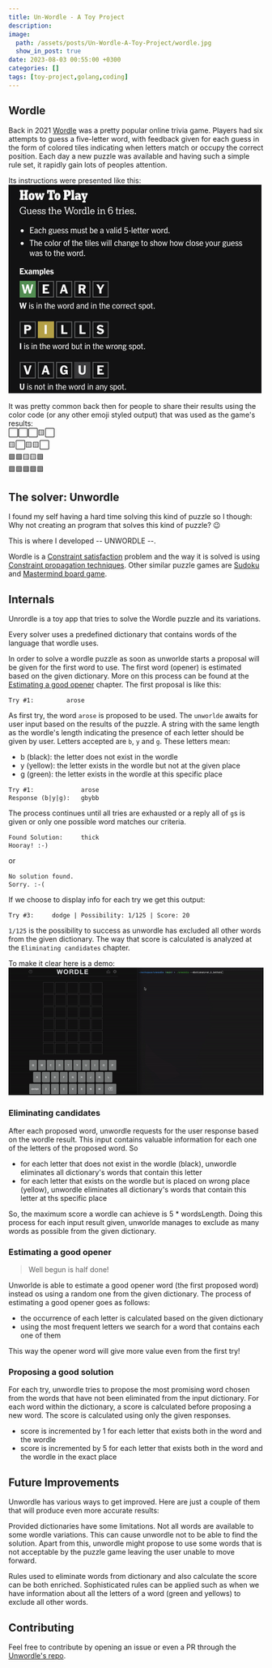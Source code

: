 ```yaml
---
title: Un-Wordle - A Toy Project
description:
image:
  path: /assets/posts/Un-Wordle-A-Toy-Project/wordle.jpg
  show_in_post: true
date: 2023-08-03 00:55:00 +0300
categories: []
tags: [toy-project,golang,coding]
---
```


## Wordle
Back in 2021 [Wordle](https://en.wikipedia.org/wiki/Wordle) was a pretty popular online trivia game. Players had six attempts to guess a five-letter word, with feedback given for each guess in the form of colored tiles indicating when letters match or occupy the correct position. 
Each day a new puzzle was available and having such a simple rule set, it rapidly gain lots of peoples attention.

Its instructions were presented like this:
![wordle instructions](/assets/posts/Un-Wordle-A-Toy-Project/instructions.png)

It was pretty common back then for people to share their results using the color code (or any other emoji styled output) that was used as the game's results:  
⬜⬜⬜🟨⬜  
🟨⬜🟨🟨⬜  
🟩🟩🟨🟨🟩  
🟩🟩🟩🟩🟩  

## The solver: Unwordle

I found my self having a hard time solving this kind of puzzle so I though: Why not creating an program that solves this kind of puzzle? 😉

This is where I developed -- UNWORDLE --.

Wordle is a [Constraint satisfaction](https://en.wikipedia.org/wiki/Constraint_satisfaction_problem) problem and the way it is solved is using [Constraint propagation techniques](https://en.wikipedia.org/wiki/Local_consistency).
Other similar puzzle games are [Sudoku](https://en.wikipedia.org/wiki/Sudoku) and [Mastermind board game](https://en.wikipedia.org/wiki/Mastermind_(board_game)).

## Internals

Unrordle is a toy app that tries to solve the Wordle puzzle and its variations. 

Every solver uses a predefined dictionary that contains words of the language that wordle uses.

In order to solve a wordle puzzle as soon as unworlde starts a proposal will be given for the first word to use. The
first word (opener) is estimated based on the given dictionary. More on this process can be found at the  
[Estimating a good opener](#estimating-a-good-opener) chapter. The first proposal is like this:

```
Try #1: 		arose
```

As first try, the word `arose` is proposed to be used. The `unworlde` awaits for user input based on the results of the
puzzle. A string with the same length as the wordle's length indicating the presence of each letter should be given by
user. Letters accepted are `b`, `y` and `g`. These letters mean:

* b (black): the letter does not exist in the wordle
* y (yellow): the letter exists in the wordle but not at the given place
* g (green): the letter exists in the wordle at this specific place

```
Try #1: 	    	arose
Response (b|y|g): 	gbybb
```

The process continues until all tries are exhausted or a reply all of `g`s is given or only one possible word matches
our criteria.

```
Found Solution: 	thick
Hooray! :-)
```

or

```
No solution found.
Sorry. :-(
```

If we choose to display info for each try we get this output:

```
Try #3: 	dodge | Possibility: 1/125 | Score: 20
```

`1/125` is the possibility to success as unwordle has excluded all other words from the given dictionary. The way that
score is calculated is analyzed at the `Eliminating candidates` chapter.

To make it clear here is a demo:
![unwordle](/assets/posts/Un-Wordle-A-Toy-Project/unwordle.gif)

### Eliminating candidates

After each proposed word, unwordle requests for the user response based on the wordle result. This input contains valuable information for each one of the letters of the proposed word. So
 - for each letter that does not exist in the wordle (black), unwordle eliminates all dictionary's words that contain this letter
 - for each letter that exists on the wordle but is placed on wrong place (yellow), unwordle eliminates all dictionary's words that contain this letter at ths specific place

So, the maximum score a wordle can achieve is 5 * wordsLength. Doing this process for each input result given, unworlde manages to exclude as many words as possible from the given dictionary.


### Estimating a good opener

> Well begun is half done!

Unworlde is able to estimate a good opener word (the first proposed word) instead os using a random one from the given dictionary. The process of estimating a good opener goes as follows:
 - the occurrence of each letter is calculated based on the given dictionary
 - using the most frequent letters we search for a word that contains each one of them
  
This way the opener word will give more value even from the first try!

### Proposing a good solution

For each try, unwordle tries to propose the most promising word chosen from the words that have not been eliminated from the input dictionary. For each word within the dictionary, a score is calculated before proposing a new word. The score is calculated using only the given responses.

 - score is incremented by 1 for each letter that exists both in the word and the wordle
 - score is incremented by 5 for each letter that exists both in the word and the wordle in the exact place

## Future Improvements

Unwordle has various ways to get improved. Here are just a couple of them that will produce even more accurate results:

Provided dictionaries have some limitations. Not all words are available to some wordle variations. This can cause unwordle not to be able to find the solution. Apart from this, unwordle might propose to use some words that is not acceptable by the puzzle game leaving the user unable to move forward.

Rules used to eliminate words from dictionary and also calculate the score can be both enriched. Sophisticated rules can be applied such as when we have information about all the letters of a word (green and yellows) to exclude all other words.

## Contributing

Feel free to contribute by opening an issue or even a PR through the [Unwordle's repo](https://github.com/mzampetakis/unwordle).
